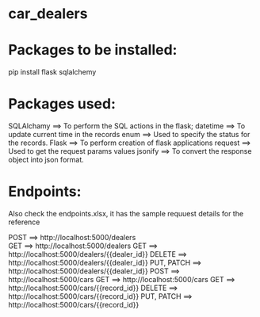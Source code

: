 # car_dealers

Packages to be installed:
=========================
pip install flask sqlalchemy


Packages used:
=============
SQLAlchamy ==> To perform the SQL actions in the flask;
datetime   ==> To update current time in the records
enum       ==> Used to specify the status for the records.
Flask      ==> To perform creation of flask applications 
request    ==> Used to get the request params values
jsonify    ==> To convert the response object into json format.

Endpoints:
==========
Also check the endpoints.xlsx, it has the sample requuest details for the reference

POST	     ==> http://localhost:5000/dealers                                                                                                                                                                         
GET	       ==> http://localhost:5000/dealers
GET	       ==> http://localhost:5000/dealers/{{dealer_id}}
DELETE     ==> http://localhost:5000/dealers/{{dealer_id}}
PUT, PATCH ==> http://localhost:5000/dealers/{{dealer_id}}
POST	     ==> http://localhost:5000/cars
GET	       ==> http://localhost:5000/cars
GET	       ==> http://localhost:5000/cars/{{record_id}}
DELETE	   ==> http://localhost:5000/cars/{{record_id}}
PUT, PATCH ==> http://localhost:5000/cars/{{record_id}}

